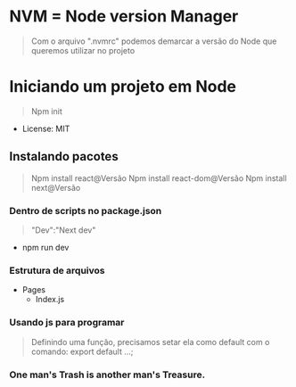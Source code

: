 # NVM = Node version Manager 
> Com o arquivo ".nvmrc" podemos demarcar a versão do Node que queremos utilizar no projeto

# Iniciando um projeto em Node 
> Npm init 
- License: MIT 

## Instalando pacotes
> Npm install react@Versão
> Npm install react-dom@Versão
> Npm install next@Versão

### Dentro de scripts no package.json 
> "Dev":"Next dev"
- npm run dev

### Estrutura de arquivos
- Pages
    - Index.js


### Usando js para programar
> Definindo uma função, precisamos setar ela como default com o comando: 
> export default ...;

### One man's Trash is another man's Treasure.
